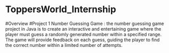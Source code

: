 # ToppersWorld_Internship

#Overview
#Project 1
Number Guessing Game : 
the number guessing game project in
Java is to create an interactive and entertaining game
where the player must guess a randomly generated
number within a specified range. The game will provide
feedback on each guess, guiding the player to find the
correct number within a limited number of attempts.


